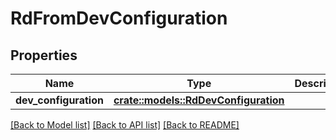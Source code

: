 # RdFromDevConfiguration

## Properties

Name | Type | Description | Notes
------------ | ------------- | ------------- | -------------
**dev_configuration** | [**crate::models::RdDevConfiguration**](RdDevConfiguration.md) |  | 

[[Back to Model list]](../README.md#documentation-for-models) [[Back to API list]](../README.md#documentation-for-api-endpoints) [[Back to README]](../README.md)


